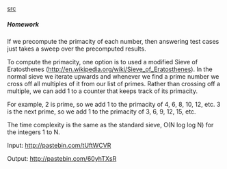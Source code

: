 [src](https://www.facebook.com/notes/facebook-hacker-cup/hacker-cup-2015-round-1-solutions/1047761065239794)

##### Homework

If we precompute the primacity of each number, then answering test cases just takes a sweep over the precomputed results.

To compute the primacity, one option is to used a modified Sieve of Eratosthenes (http://en.wikipedia.org/wiki/Sieve_of_Eratosthenes). In the normal sieve we iterate upwards and whenever we find a prime number we cross off all multiples of it from our list of primes. Rather than crossing off a multiple, we can add 1 to a counter that keeps track of its primacity.

For example, 2 is prime, so we add 1 to the primacity of 4, 6, 8, 10, 12, etc. 3 is the next prime, so we add 1 to the primacity of 3, 6, 9, 12, 15, etc.

The time complexity is the same as the standard sieve, O(N log log N) for the integers 1 to N.

Input: http://pastebin.com/tUftWCVR

Output: http://pastebin.com/60yhTXsR

